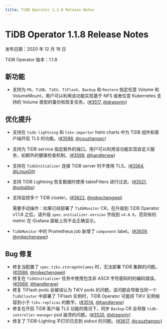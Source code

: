 ```yaml
---
title: TiDB Operator 1.1.8 Release Notes
---
```


# TiDB Operator 1.1.8 Release Notes

发布日期：2020 年 12 月 18 日

TiDB Operator 版本：1.1.8

## 新功能

- 支持为 `PD`、`TiDB`、`TiKV`、`TiFlash`、`Backup` 和 `Restore` 指定任意 Volume 和 VolumeMount，用户可以利用该功能实现基于 NFS 或者任意 Kubernetes 支持的 Volume 类型的备份和恢复任务。([#3517](https://github.com/pingcap/tidb-operator/pull/3517), [@dragonly](https://github.com/dragonly))

## 优化提升

- 支持在 `tidb-lightning` 和 `tikv-importer` helm charts 中为 TiDB 组件和客户端开启 TLS 的功能。([#3598](https://github.com/pingcap/tidb-operator/pull/3598), [@csuzhangxc](https://github.com/csuzhangxc))
- 支持为 TiDB service 指定额外的端口。用户可以利用该功能实现自定义服务，如额外的健康检查机制。([#3599](https://github.com/pingcap/tidb-operator/pull/3599), [@handlerww](https://github.com/handlerww))
- 支持在 `TidbInitializer` 连接 TiDB server 时不使用 TLS。([#3564](https://github.com/pingcap/tidb-operator/pull/3564), [@LinuxGit](https://github.com/LinuxGit))
- 支持 TiDB Lightning 恢复数据时使用 tableFilters 进行过滤。([#3521](https://github.com/pingcap/tidb-operator/pull/3521), [@sstubbs](https://github.com/sstubbs))
- 支持监控多个 TiDB cluster。([#3622](https://github.com/pingcap/tidb-operator/pull/3622), [@mikechengwei](https://github.com/mikechengwei))

    需要手动操作：如果已经部署了 `TidbMonitor` CR，在升级到 TiDB Operator v1.1.8 之后，请升级 `spec.initializer.version` 字段到 `v4.0.9`，否则有的 metric 在 Grafana 面板上将不会正确显示。
- `TidbMonitor` 中的 Prometheus job 新增了 `component` label。([#3609](https://github.com/pingcap/tidb-operator/pull/3609), [@mikechengwei](https://github.com/mikechengwei))

## Bug 修复

- 修复当配置了 `spec.tikv.storageVolumes` 时，无法部署 TiDB 集群的问题。([#3586](https://github.com/pingcap/tidb-operator/pull/3586), [@mikechengwei](https://github.com/mikechengwei))
- 修复在 `TidbInitializer` 任务中使用包含非 ASCII 字符密码时的编码错误。([#3569](https://github.com/pingcap/tidb-operator/pull/3569), [@handlerww](https://github.com/handlerww))
- 修复 TiFlash pods 会被误认为 TiKV pods 的问题。该问题会导致当同一个 `TidbCluster` 中部署了 TiFlash 实例时，TiDB Operator 可能将 TiKV 实例缩容到小于 `tikv.replicas` 的数字。([#3514](https://github.com/pingcap/tidb-operator/pull/3514), [@handlerww](https://github.com/handlerww))
- 修复在开启 TiDB 客户端 TLS 功能的情况下，同步 `Backup` CR 会导致 `tidb-controller-manager` pod 崩溃的问题。([#3535](https://github.com/pingcap/tidb-operator/pull/3535), [@dragonly](https://github.com/dragonly))
- 修复了 TiDB-Lighting 不打印日志到 stdout 的问题。([#3617](https://github.com/pingcap/tidb-operator/pull/3617), [@csuzhangxc](https://github.com/csuzhangxc))
